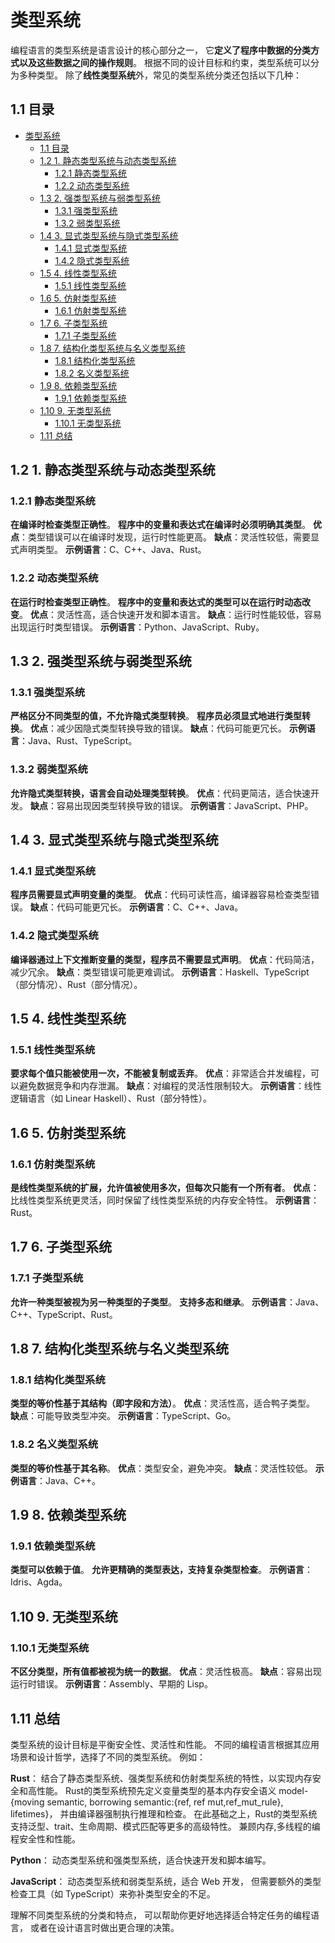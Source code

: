 # 类型系统

编程语言的类型系统是语言设计的核心部分之一，
它**定义了程序中数据的分类方式以及这些数据之间的操作规则**。
根据不同的设计目标和约束，类型系统可以分为多种类型。
除了**线性类型系统**外，常见的类型系统分类还包括以下几种：

## 1.1 目录

- [类型系统](#类型系统)
  - [1.1 目录](#11-目录)
  - [1.2 1. 静态类型系统与动态类型系统](#12-1-静态类型系统与动态类型系统)
    - [1.2.1 静态类型系统](#121-静态类型系统)
    - [1.2.2 动态类型系统](#122-动态类型系统)
  - [1.3 2. 强类型系统与弱类型系统](#13-2-强类型系统与弱类型系统)
    - [1.3.1 强类型系统](#131-强类型系统)
    - [1.3.2 弱类型系统](#132-弱类型系统)
  - [1.4 3. 显式类型系统与隐式类型系统](#14-3-显式类型系统与隐式类型系统)
    - [1.4.1 显式类型系统](#141-显式类型系统)
    - [1.4.2 隐式类型系统](#142-隐式类型系统)
  - [1.5 4. 线性类型系统](#15-4-线性类型系统)
    - [1.5.1 线性类型系统](#151-线性类型系统)
  - [1.6 5. 仿射类型系统](#16-5-仿射类型系统)
    - [1.6.1 仿射类型系统](#161-仿射类型系统)
  - [1.7 6. 子类型系统](#17-6-子类型系统)
    - [1.7.1 子类型系统](#171-子类型系统)
  - [1.8 7. 结构化类型系统与名义类型系统](#18-7-结构化类型系统与名义类型系统)
    - [1.8.1 结构化类型系统](#181-结构化类型系统)
    - [1.8.2 名义类型系统](#182-名义类型系统)
  - [1.9 8. 依赖类型系统](#19-8-依赖类型系统)
    - [1.9.1 依赖类型系统](#191-依赖类型系统)
  - [1.10 9. 无类型系统](#110-9-无类型系统)
    - [1.10.1 无类型系统](#1101-无类型系统)
  - [1.11 总结](#111-总结)

## 1.2 1. 静态类型系统与动态类型系统

### 1.2.1 静态类型系统

**在编译时检查类型正确性**。
**程序中的变量和表达式在编译时必须明确其类型**。
**优点**：类型错误可以在编译时发现，运行时性能更高。
**缺点**：灵活性较低，需要显式声明类型。
**示例语言**：C、C++、Java、Rust。

### 1.2.2 动态类型系统

**在运行时检查类型正确性**。
**程序中的变量和表达式的类型可以在运行时动态改变**。
**优点**：灵活性高，适合快速开发和脚本语言。
**缺点**：运行时性能较低，容易出现运行时类型错误。
**示例语言**：Python、JavaScript、Ruby。

## 1.3 2. 强类型系统与弱类型系统

### 1.3.1 强类型系统

**严格区分不同类型的值，不允许隐式类型转换**。
**程序员必须显式地进行类型转换**。
**优点**：减少因隐式类型转换导致的错误。
**缺点**：代码可能更冗长。
**示例语言**：Java、Rust、TypeScript。

### 1.3.2 弱类型系统

**允许隐式类型转换，语言会自动处理类型转换**。
**优点**：代码更简洁，适合快速开发。
**缺点**：容易出现因类型转换导致的错误。
**示例语言**：JavaScript、PHP。

## 1.4 3. 显式类型系统与隐式类型系统

### 1.4.1 显式类型系统

**程序员需要显式声明变量的类型**。
**优点**：代码可读性高，编译器容易检查类型错误。
**缺点**：代码可能更冗长。
**示例语言**：C、C++、Java。

### 1.4.2 隐式类型系统

**编译器通过上下文推断变量的类型，程序员不需要显式声明**。
**优点**：代码简洁，减少冗余。
**缺点**：类型错误可能更难调试。
**示例语言**：Haskell、TypeScript（部分情况）、Rust（部分情况）。

## 1.5 4. 线性类型系统

### 1.5.1 线性类型系统

**要求每个值只能被使用一次，不能被复制或丢弃**。
**优点**：非常适合并发编程，可以避免数据竞争和内存泄漏。
**缺点**：对编程的灵活性限制较大。
**示例语言**：线性逻辑语言（如 Linear Haskell）、Rust（部分特性）。

## 1.6 5. 仿射类型系统

### 1.6.1 仿射类型系统

**是线性类型系统的扩展，允许值被使用多次，但每次只能有一个所有者**。
**优点**：比线性类型系统更灵活，同时保留了线性类型系统的内存安全特性。
**示例语言**：Rust。

## 1.7 6. 子类型系统

### 1.7.1 子类型系统

**允许一种类型被视为另一种类型的子类型**。
**支持多态和继承**。
**示例语言**：Java、C++、TypeScript、Rust。

## 1.8 7. 结构化类型系统与名义类型系统

### 1.8.1 结构化类型系统

**类型的等价性基于其结构（即字段和方法）**。
**优点**：灵活性高，适合鸭子类型。
**缺点**：可能导致类型冲突。
**示例语言**：TypeScript、Go。

### 1.8.2 名义类型系统

**类型的等价性基于其名称**。
**优点**：类型安全，避免冲突。
**缺点**：灵活性较低。
**示例语言**：Java、C++。

## 1.9 8. 依赖类型系统

### 1.9.1 依赖类型系统

**类型可以依赖于值**。
**允许更精确的类型表达，支持复杂类型检查**。
**示例语言**：Idris、Agda。

## 1.10 9. 无类型系统

### 1.10.1 无类型系统

**不区分类型，所有值都被视为统一的数据**。
**优点**：灵活性极高。
**缺点**：容易出现运行时错误。
**示例语言**：Assembly、早期的 Lisp。

## 1.11 总结

类型系统的设计目标是平衡安全性、灵活性和性能。
不同的编程语言根据其应用场景和设计哲学，选择了不同的类型系统。
例如：

**Rust**：
    结合了静态类型系统、强类型系统和仿射类型系统的特性，以实现内存安全和高性能。
    Rust的类型系统预先定义变量类型的基本内存安全语义
    model-{moving semantic, borrowing semantic:{ref, ref mut,ref_mut_rule}, lifetimes}，
    并由编译器强制执行推理和检查。
    在此基础之上，Rust的类型系统支持泛型、trait、生命周期、模式匹配等更多的高级特性。
    兼顾内存,多线程的编程安全性和性能。

**Python**：
    动态类型系统和强类型系统，适合快速开发和脚本编写。

**JavaScript**：
    动态类型系统和弱类型系统，适合 Web 开发，
    但需要额外的类型检查工具（如 TypeScript）来弥补类型安全的不足。

理解不同类型系统的分类和特点，
可以帮助你更好地选择适合特定任务的编程语言，
或者在设计语言时做出更合理的决策。
